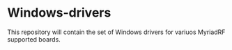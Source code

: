 # Windows-drivers


This repository will contain the set of Windows drivers for variuos MyriadRF supported boards.